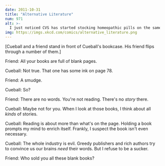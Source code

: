 ```yaml
---
date: 2011-10-31
title: "Alternative Literature"
num: 971
alt: >-
  I just noticed CVS has started stocking homeopathic pills on the same shelves with--and labeled similarly to--their actual medicine. Telling someone who trusts you that you're giving them medicine, when you know you're not, because you want their money, isn't just lying--it's like an example you'd make up if you had to illustrate for a child why lying is wrong.
img: https://imgs.xkcd.com/comics/alternative_literature.png
---
```

[Cueball and a friend stand in front of Cueball's bookcase. His friend flips through a number of them.]

Friend: All your books are full of blank pages.

Cueball: Not true. That one has some ink on page 78.

Friend: A smudge.

Cueball: So?

Friend: There are no words. You're not reading. There's no *story* there.

Cueball: Maybe not for you. When I look at those books, I think about all *kinds* of stories.

Cueball: Reading is about more than what's on the page. Holding a book prompts my mind to enrich itself. Frankly, I suspect the book isn't even necessary.

Cueball: The whole industry is evil. Greedy publishers and rich authors try to convince us our brains *need* their words. But I refuse to be a sucker.

Friend: Who sold you all these blank books?
